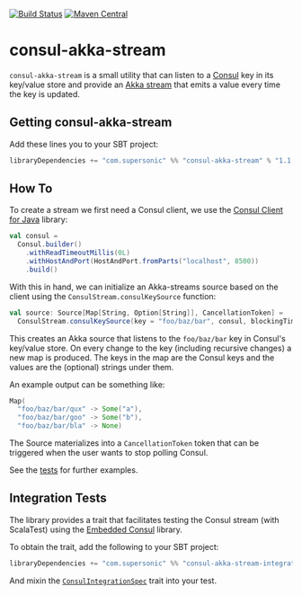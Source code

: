[![Build Status](https://github.com/SupersonicAds/consul-akka-stream/actions/workflows/ci.yml/badge.svg?branch=master)](https://github.com/SupersonicAds/consul-akka-stream/actions?query=branch%3Amaster)
[![Maven Central](https://maven-badges.herokuapp.com/maven-central/com.supersonic/consul-akka-stream_2.12/badge.svg)](https://maven-badges.herokuapp.com/maven-central/com.supersonic/consul-akka-stream_2.12)

# consul-akka-stream

`consul-akka-stream` is a small utility that can listen to a [Consul](https://www.consul.io/) key in its key/value store and provide an [Akka stream](https://doc.akka.io/docs/akka/current/stream/index.html) that emits a value every time the key is updated.

## Getting consul-akka-stream

Add these lines you to your SBT project:
```scala
libraryDependencies += "com.supersonic" %% "consul-akka-stream" % "1.1.2"
```

## How To

To create a stream we first need a Consul client, we use the [Consul Client for Java](https://github.com/rickfast/consul-client) library:
```scala
val consul =
  Consul.builder()
    .withReadTimeoutMillis(0L)
    .withHostAndPort(HostAndPort.fromParts("localhost", 8500))
    .build()
```

With this in hand, we can initialize an Akka-streams source based on the client using the `ConsulStream.consulKeySource` function:

```scala
val source: Source[Map[String, Option[String]], CancellationToken] = 
  ConsulStream.consulKeySource(key = "foo/baz/bar", consul, blockingTime = 1.seconds)
```

This creates an Akka source that listens to the `foo/baz/bar` key in Consul's key/value store. On every change to the key (including recursive changes) a new map is produced. The keys in the map are the Consul keys and the values are the (optional) strings under them. 

An example output can be something like:
```scala
Map(
  "foo/baz/bar/qux" -> Some("a"), 
  "foo/baz/bar/goo" -> Some("b"), 
  "foo/baz/bar/bla" -> None)
```

The Source materializes into a `CancellationToken` token that can be triggered when the user wants to stop polling Consul.

See the [tests](https://github.com/SupersonicAds/consul-akka-stream/blob/master/src/it/scala/com/supersonic/consul/ConsulStreamTest.scala) for further examples.

## Integration Tests

The library provides a trait that facilitates testing the Consul stream (with ScalaTest) using the [Embedded Consul](https://github.com/pszymczyk/embedded-consul) library.

To obtain the trait, add the following to your SBT project:
```scala
libraryDependencies += "com.supersonic" %% "consul-akka-stream-integration-tests" % "1.1.2" % "it"
```

And mixin the [`ConsulIntegrationSpec`](https://github.com/SupersonicAds/consul-akka-stream/blob/master/src/it/scala/com/supersonic/consul/ConsulIntegrationSpec.scala) trait into your test.
